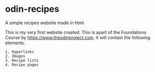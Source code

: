 # odin-recipes
A simple recipes website made in html.

This is my very first website created. This is apart of the Foundations Course by https://www.theodinproject.com. It will contain the following elements.

    1. Hyperlinks
    2. Images
    3. Recipe lists
    4. Recipe pages